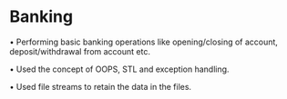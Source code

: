 # Banking
• Performing basic banking operations like opening/closing of
 account,
deposit/withdrawal from account etc.

• Used the concept of OOPS, STL and exception handling.

• Used file streams to retain the data in the files.
